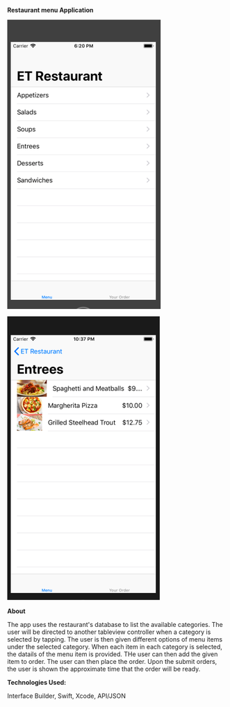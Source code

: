 

**Restaurant menu Application**

![alt text](https://github.com/ggebre/restaurantMenu/blob/master/Screen%20Shot%202019-04-23%20at%206.20.05%20PM.png)

![alt text](https://github.com/ggebre/restaurantMenu/blob/master/Screen%20Shot%202019-04-23%20at%2010.37.04%20PM.png)


**About**

The app uses the restaurant's database to list the available categories. The user will be directed to another tableview controller when a category is selected by tapping. The user is then given different options of menu items under the selected category. When each item in each category is selected, the datails of the menu item is provided. THe user can then add the given item to order. The user can then place the order. Upon the submit orders, the user is shown the approximate time that the order will be ready. 

**Technologies Used:**

Interface Builder, Swift, Xcode, API/JSON


